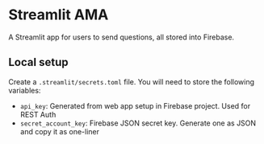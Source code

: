 # Streamlit AMA

A Streamlit app for users to send questions, all stored into Firebase.

## Local setup

Create a `.streamlit/secrets.toml` file. You will need to store the following variables:
* `api_key`: Generated from web app setup in Firebase project. Used for REST Auth
* `secret_account_key`: Firebase JSON secret key. Generate one as JSON and copy it as one-liner
